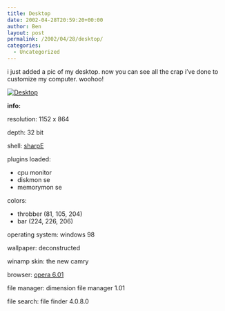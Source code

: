 ```yaml
---
title: Desktop
date: 2002-04-28T20:59:20+00:00
author: Ben
layout: post
permalink: /2002/04/28/desktop/
categories:
  - Uncategorized
---
```

i just added a pic of my desktop. now you can see all the crap i&#8217;ve done to customize my computer. woohoo!

[<img class="preview" src="http://media.benjaminoakes.com/2002/Desktop/Desktop (thumbnail).jpg" alt="Desktop" />](http://media.benjaminoakes.com/2002/Desktop/Desktop.jpg)

**info:**

resolution: 1152 x 864
  
depth: 32 bit

shell: [sharpE](http://www.lowdimension.net/)

plugins loaded:

  * cpu monitor
  * diskmon se
  * memorymon se

colors:

  * throbber (81, 105, 204)
  * bar (224, 226, 206)

operating system: windows 98

wallpaper: deconstructed
  
winamp skin: the new camry

browser: [opera 6.01](http://www.opera.com/)
  
file manager: dimension file manager 1.01
  
file search: file finder 4.0.8.0